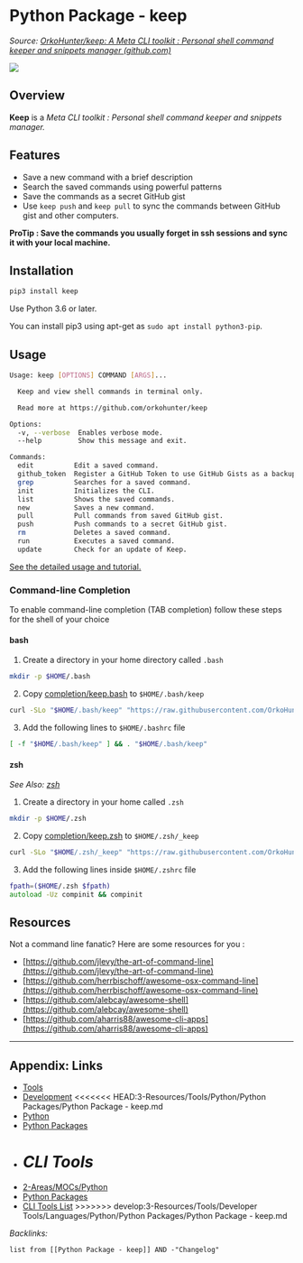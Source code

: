 # Python Package - keep

*Source: [OrkoHunter/keep: A Meta CLI toolkit : Personal shell command keeper and snippets manager (github.com)](https://github.com/OrkoHunter/keep)*

![](https://i.imgur.com/QZPBRl0.png)

## Overview

**Keep** is a *Meta CLI toolkit : Personal shell command keeper and snippets manager.*

## Features

* Save a new command with a brief description
* Search the saved commands using powerful patterns
* Save the commands as a secret GitHub gist
* Use `keep push` and `keep pull` to sync the commands between GitHub gist and other computers.

**ProTip : Save the commands you usually forget in ssh sessions and sync it with your local machine.**

## Installation

````bash
pip3 install keep
````

Use Python 3.6 or later.

You can install pip3 using apt-get as `sudo apt install python3-pip`.

## Usage

````bash
Usage: keep [OPTIONS] COMMAND [ARGS]...

  Keep and view shell commands in terminal only.

  Read more at https://github.com/orkohunter/keep

Options:
  -v, --verbose  Enables verbose mode.
  --help         Show this message and exit.

Commands:
  edit          Edit a saved command.
  github_token  Register a GitHub Token to use GitHub Gists as a backup.
  grep          Searches for a saved command.
  init          Initializes the CLI.
  list          Shows the saved commands.
  new           Saves a new command.
  pull          Pull commands from saved GitHub gist.
  push          Push commands to a secret GitHub gist.
  rm            Deletes a saved command.
  run           Executes a saved command.
  update        Check for an update of Keep.
````

[See the detailed usage and tutorial.](https://github.com/OrkoHunter/keep/blob/master/tutorial.md)

### Command-line Completion

To enable command-line completion (TAB completion) follow these steps for the shell of your choice

#### bash

1. Create a directory in your home directory called `.bash`

````bash
mkdir -p $HOME/.bash
````

2. Copy [completion/keep.bash](https://github.com/OrkoHunter/keep/blob/master/completions/keep.bash) to `$HOME/.bash/keep`

````bash
curl -SLo "$HOME/.bash/keep" "https://raw.githubusercontent.com/OrkoHunter/keep/master/completions/keep.bash"
````

3. Add the following lines to `$HOME/.bashrc` file

````bash
[ -f "$HOME/.bash/keep" ] && . "$HOME/.bash/keep"
````

#### zsh

*See Also: [zsh](../../../Shell/zsh.md)*

1. Create a directory in your home called `.zsh`

````zsh
mkdir -p $HOME/.zsh
````

2. Copy [completion/keep.zsh](https://github.com/OrkoHunter/keep/blob/master/completions/keep.zsh) to `$HOME/.zsh/_keep`

````zsh
curl -SLo "$HOME/.zsh/_keep" "https://raw.githubusercontent.com/OrkoHunter/keep/master/completions/keep.zsh"
````

3. Add the following lines inside `$HOME/.zshrc` file

````zsh
fpath=($HOME/.zsh $fpath)
autoload -Uz compinit && compinit
````

## Resources

Not a command line fanatic? Here are some resources for you :

* [https://github.com/jlevy/the-art-of-command-line](https://github.com/jlevy/the-art-of-command-line)
* [https://github.com/herrbischoff/awesome-osx-command-line](https://github.com/herrbischoff/awesome-osx-command-line)
* [https://github.com/alebcay/awesome-shell](https://github.com/alebcay/awesome-shell)
* [https://github.com/aharris88/awesome-cli-apps](https://github.com/aharris88/awesome-cli-apps)

---

## Appendix: Links

* [Tools](../../../../Tools.md)
* [Development](../../../../../../2-Areas/MOCs/Development.md)
  \<\<\<\<\<\<\< HEAD:3-Resources/Tools/Python/Python Packages/Python Package - keep.md
* [Python](../../../../../../2-Areas/Code/Python/Python.md)
* [Python Packages](Python%20Packages.md)
* *CLI Tools*
  =======
* [2-Areas/MOCs/Python](../../../../../../2-Areas/MOCs/Python.md)
* [Python Packages](Python%20Packages.md)
* [CLI Tools List](../../../../../../2-Areas/Lists/CLI%20Tools%20List.md)
  \>>>>>>> develop:3-Resources/Tools/Developer Tools/Languages/Python/Python Packages/Python Package - keep.md

*Backlinks:*

````dataview
list from [[Python Package - keep]] AND -"Changelog"
````
